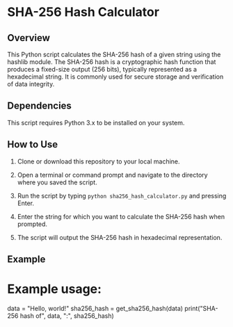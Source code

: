 # SHA-256 Hash Calculator

## Overview

This Python script calculates the SHA-256 hash of a given string using the hashlib module. The SHA-256 hash is a cryptographic hash function that produces a fixed-size output (256 bits), typically represented as a hexadecimal string. It is commonly used for secure storage and verification of data integrity.

## Dependencies

This script requires Python 3.x to be installed on your system.

## How to Use

1. Clone or download this repository to your local machine.

2. Open a terminal or command prompt and navigate to the directory where you saved the script.

3. Run the script by typing `python sha256_hash_calculator.py` and pressing Enter.

4. Enter the string for which you want to calculate the SHA-256 hash when prompted.

5. The script will output the SHA-256 hash in hexadecimal representation.

## Example

# Example usage:
data = "Hello, world!"
sha256_hash = get_sha256_hash(data)
print("SHA-256 hash of", data, ":", sha256_hash)
